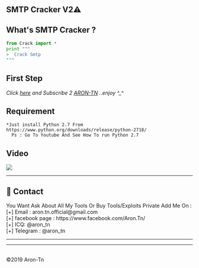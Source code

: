 
## SMTP Cracker V2⚠️

What's SMTP Cracker ?
------
```python
from Crack import * 
print """ 
>  Crack Smtp
"""
```

**First Step**
----------
*Click <a href="https://www.youtube.com/AronTnXofficial">here</a> and Subscribe 2 <a href="https://www.youtube.com/AronTnXofficial">ARON-TN</a> ..enjoy ^_^*

**Requirement**
----------

```
*Just install Python 2.7 From https://www.python.org/downloads/release/python-2718/
  Ps : Go To Youtube And See How To run Python 2.7
```
<h2>Video</h2>
<img src="https://i.imgur.com/MelftkZ.png" style="max-width:100%;">


<hr>
<h2>📧 Contact</h2>
<lh3>You Want Ask About All My Tools Or Buy Tools/Exploits Private Add Me On : </h3><br>
 [+] Email : aron.tn.official@gmail.com<br>[+] facebook page : https://www.facebook.com/Aron.Tn/<br>[+] ICQ: @aron_tn<br>[+] Telegram : @aron_tn
<hr>
<hr>


<br>©2019 Aron-Tn


